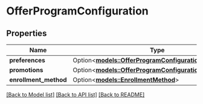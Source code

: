 # OfferProgramConfiguration

## Properties

Name | Type | Description | Notes
------------ | ------------- | ------------- | -------------
**preferences** | Option<[**models::OfferProgramConfigurationPreferences**](OfferProgramConfigurationPreferences.md)> |  | [optional]
**promotions** | Option<[**models::OfferProgramConfigurationPromotions**](OfferProgramConfigurationPromotions.md)> |  | [optional]
**enrollment_method** | Option<[**models::EnrollmentMethod**](EnrollmentMethod.md)> |  | [optional]

[[Back to Model list]](../README.md#documentation-for-models) [[Back to API list]](../README.md#documentation-for-api-endpoints) [[Back to README]](../README.md)


